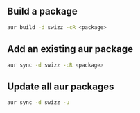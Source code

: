 ## Build a package
```sh
aur build -d swizz -cR <package>
```

## Add an existing aur package
```sh
aur sync -d swizz -cR <package>
```

## Update all aur packages
```sh
aur sync -d swizz -u
```
